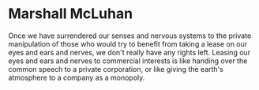 # Marshall McLuhan

Once we have surrendered our senses and nervous systems to the private manipulation of
those who would try to benefit from taking a lease on our eyes and ears and nerves, we
don't really have any rights left. Leasing our eyes and ears and nerves to commercial
interests is like handing over the common speech to a private corporation, or like
giving the earth's atmosphere to a company as a monopoly.
